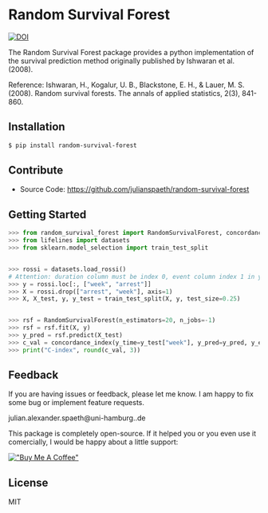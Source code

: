 # Random Survival Forest

[![DOI](https://zenodo.org/badge/201053930.svg)](https://zenodo.org/badge/latestdoi/201053930)

The Random Survival Forest package provides a python implementation of the survival prediction method originally published by Ishwaran et al. (2008).

Reference: 
Ishwaran, H., Kogalur, U. B., Blackstone, E. H., & Lauer, M. S. (2008). 
Random survival forests. 
The annals of applied statistics, 2(3), 841-860.

## Installation
```sh
$ pip install random-survival-forest
```

## Contribute

- Source Code: https://github.com/julianspaeth/random-survival-forest

## Getting Started

```python
>>> from random_survival_forest import RandomSurvivalForest, concordance_index
>>> from lifelines import datasets
>>> from sklearn.model_selection import train_test_split


>>> rossi = datasets.load_rossi()
# Attention: duration column must be index 0, event column index 1 in y
>>> y = rossi.loc[:, ["week", "arrest"]]
>>> X = rossi.drop(["arrest", "week"], axis=1)
>>> X, X_test, y, y_test = train_test_split(X, y, test_size=0.25)


>>> rsf = RandomSurvivalForest(n_estimators=20, n_jobs=-1)
>>> rsf = rsf.fit(X, y)
>>> y_pred = rsf.predict(X_test)
>>> c_val = concordance_index(y_time=y_test["week"], y_pred=y_pred, y_event=y_test["arrest"])
>>> print("C-index", round(c_val, 3))
```

## Feedback

If you are having issues or feedback, please let me know. I am happy to fix some bug or implement feature requests.

julian.alexander.spaeth@uni-hamburg..de

This package is completely open-source. If it helped you or you even use it comercially, I would be happy about a little support:

[!["Buy Me A Coffee"](https://www.buymeacoffee.com/assets/img/custom_images/orange_img.png)](https://www.buymeacoffee.com/julianspaeth)

## License
MIT


